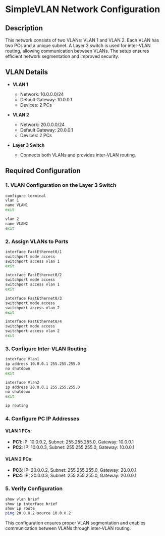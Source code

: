 # SimpleVLAN Network Configuration

## Description

This network consists of two VLANs: VLAN 1 and VLAN 2. Each VLAN has two PCs and a unique subnet. A Layer 3 switch is used for inter-VLAN routing, allowing communication between VLANs. The setup ensures efficient network segmentation and improved security.

## VLAN Details

- **VLAN 1**

  - Network: 10.0.0.0/24
  - Default Gateway: 10.0.0.1
  - Devices: 2 PCs

- **VLAN 2**

  - Network: 20.0.0.0/24
  - Default Gateway: 20.0.0.1
  - Devices: 2 PCs

- **Layer 3 Switch**

  - Connects both VLANs and provides inter-VLAN routing.

## Required Configuration

### 1. VLAN Configuration on the Layer 3 Switch

```sh
configure terminal
vlan 1
name VLAN1
exit

vlan 2
name VLAN2
exit
```

### 2. Assign VLANs to Ports

```sh
interface FastEthernet0/1
switchport mode access
switchport access vlan 1
exit

interface FastEthernet0/2
switchport mode access
switchport access vlan 1
exit

interface FastEthernet0/3
switchport mode access
switchport access vlan 2
exit

interface FastEthernet0/4
switchport mode access
switchport access vlan 2
exit
```

### 3. Configure Inter-VLAN Routing

```sh
interface Vlan1
ip address 10.0.0.1 255.255.255.0
no shutdown
exit

interface Vlan2
ip address 20.0.0.1 255.255.255.0
no shutdown
exit

ip routing
```

### 4. Configure PC IP Addresses

#### VLAN 1 PCs:

- **PC1**: IP: 10.0.0.2, Subnet: 255.255.255.0, Gateway: 10.0.0.1
- **PC2**: IP: 10.0.0.3, Subnet: 255.255.255.0, Gateway: 10.0.0.1

#### VLAN 2 PCs:

- **PC3**: IP: 20.0.0.2, Subnet: 255.255.255.0, Gateway: 20.0.0.1
- **PC4**: IP: 20.0.0.3, Subnet: 255.255.255.0, Gateway: 20.0.0.1

### 5. Verify Configuration

```sh
show vlan brief
show ip interface brief
show ip route
ping 20.0.0.2 source 10.0.0.2
```

This configuration ensures proper VLAN segmentation and enables communication between VLANs through inter-VLAN routing.